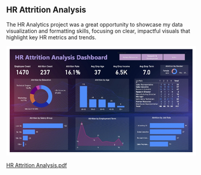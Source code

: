 
## HR Attrition Analysis

The HR Analytics project was a great opportunity to showcase my data visualization and formatting skills, focusing on clear, impactful visuals that highlight key HR metrics and trends.

![](https://github.com/LilyElizabethJohn/PowerBI-Portfolio-Projects/blob/37dae3cbf334b74e70ea4c2047f516825e60bbed/HR%20Analytics/HR%20Attrition%20Analysis.jpg)

[HR Attrition Analysis.pdf](https://github.com/user-attachments/files/20234189/HR.Attrition.Analysis.pdf)
